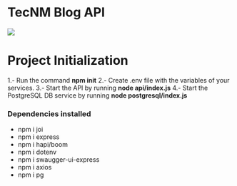# TecNM Blog API 
![](https://celaya.tecnm.mx/wp-content/uploads/2021/02/tecnm-header-1.png)

# Project Initialization

1.- Run the command **npm init**
2.- Create .env file with the variables of your services.
3.- Start the API by running **node api/index.js**
4.- Start the PostgreSQL DB service by running **node postgresql/index.js**

### Dependencies installed
* npm i joi
* npm i express
* npm i hapi/boom
* npm i dotenv
* npm i swaugger-ui-express
* npm i axios
* npm i pg